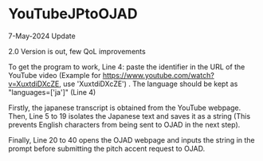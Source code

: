 # YouTubeJPtoOJAD
7-May-2024 Update

2.0 Version is out, few QoL improvements


To get the program to work, Line 4: paste the identifier in the URL of the YouTube video (Example for https://www.youtube.com/watch?v=XuxtdiDXcZE, use 'XuxtdiDXcZE') .
The language should be kept as "languages=['ja']" (Line 4)

Firstly, the japanese transcript is obtained from the YouTube webpage. Then, Line 5 to 19 isolates the Japanese text and saves it as a string (This prevents English characters from being sent to OJAD in the next step).

Finally, Line 20 to 40 opens the OJAD webpage and inputs the string in the prompt before submitting the pitch accent request to OJAD.
